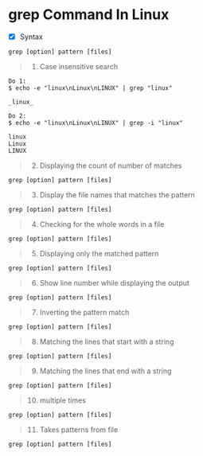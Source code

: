 # grep Command In Linux
- [x] Syntax
```
grep [option] pattern [files]
```
> 1. Case insensitive search
```
Do 1:
$ echo -e "linux\nLinux\nLINUX" | grep "linux"

_linux_

Do 2:
$ echo -e "linux\nLinux\nLINUX" | grep -i "linux"

linux
Linux
LINUX
```
> 2. Displaying the count of number of matches
```
grep [option] pattern [files]
```
> 3. Display the file names that matches the pattern
```
grep [option] pattern [files]
```
> 4. Checking for the whole words in a file
```
grep [option] pattern [files]
```
> 5. Displaying only the matched pattern
```
grep [option] pattern [files]
```
> 6. Show line number while displaying the output
```
grep [option] pattern [files]
```
> 7. Inverting the pattern match
```
grep [option] pattern [files]
```
> 8. Matching the lines that start with a string 
```
grep [option] pattern [files]
```
> 9. Matching the lines that end with a string
```
grep [option] pattern [files]
```
> 10. multiple times
```
grep [option] pattern [files]
```
> 11. Takes patterns from file
```
grep [option] pattern [files]
```
